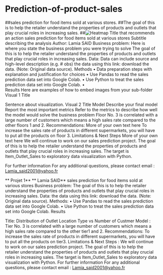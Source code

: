 # Prediction-of-product-sales
##sales prediction for food items sold at various stores. 
##The goal of this is to help the retailer understand the properties of products and outlets that play crucial roles in increasing sales.
##![Heatmap](https://github.com/LaymounaSa/Prediction-of--product-sales/assets/162834491/7c229a03-55d5-471f-b2ee-01199fbebc80)
Title that recommends an action
sales prediction for food items sold at various stores
Subtitle describing the analysis
Author: Lamia SAID
Business problem:
Here is where you state the business problem you were trying to solve
The goal of this is to help the retailer understand the properties of products and outlets that play crucial roles in increasing sales.
Data:
Data can include source and high-level description (e.g. # obs)
 the data using this link: download the data. (Note: Original data source).
Methods
•	Data preparation steps with explanation and justification for choices
•	Use Pandas to read the sales prediction data set into Google Colab.
•	Use Python to treat the sales prediction data set into Google Colab.
•	
Results
Here are examples of how to embed images from your sub-folder
Visual 1 Title
 
Sentence about visualization.
Visual 2 Title
Model
Describe your final model
Report the most important metrics
Refer to the metrics to describe how well the model would solve the business problem
Floor No. 3 is correlated with a large number of customers which means a high sales rate compared to the other floors 1 and 2.
Recommendations:
More of your own text here
To increase the sales rate of products in different supermarkets, you will have to put all the products on floor 3.
Limitations & Next Steps
More of your own text here
We will continue to work on our sales prediction project. The goal of this is to help the retailer understand the properties of products and outlets that play crucial roles in increasing sales. The target is Item_Outlet_Sales to exploratory data visualization with Python. 

For further information
For any additional questions, please contact email :
Lamia_said2001@yahoo.fr


** Projet 1**
** Lamia SAID**
sales prediction for food items sold at various stores
Business problem:
The goal of this is to help the retailer understand the properties of products and outlets that play crucial roles in increasing sales.
Data:
the data using this link: download the data. (Note: Original data source).
Methods:
• Use Pandas to read the sales prediction data set into Google Colab.
• Use Python to treat the sales prediction data set into Google Colab.
Results

Title: Distribution of Outlet Location Type vs Number of Custmer
Model
:
Tier No. 3 is correlated with a large number of customers which means a high sales rate compared to the other tier1 and 2.
Recommendations:
To increase the sales rate of products in different supermarkets, you will have to put all the products on tier3.
Limitations & Next Steps
:
We will continue to work on our sales prediction project. The goal of this is to help the retailer understand the properties of products and outlets that play crucial roles in increasing sales. The target is Item_Outlet_Sales to exploratory data visualization with Python.
For further information
For any additional questions, please contact email :
Lamia_said2001@yahoo.fr

